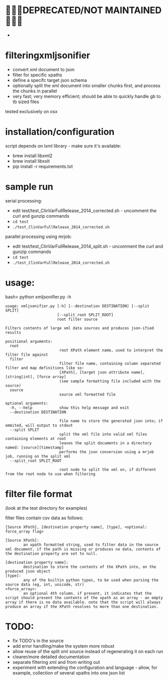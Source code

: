 # 🚨🚨🚨DEPRECATED/NOT MAINTAINED 🚨🚨🚨
-


filteringxmljsonifier
=====================
* convert xml document to json
* filter for specific xpaths
* define a specifc target json schema 
* optionally split the xml document into smaller chunks first, and process the chunks in parallel
* very fast; very memory efficient; should be able to quickly handle gb to tb sized files

tested exclusively on osx

installation/configuration
===========================

script depends on lxml library - make sure it's available:

* brew install libxml2
* brew install libxslt
* pip install -r requirements.txt 

sample run
===========
serial processing:
* edit test/test_ClinVarFullRelease_2014_corrected.sh - uncomment the curl and gunzip commands
* `cd test`
* `./test_ClinVarFullRelease_2014_corrected.sh`

parallel processing using mrjob:
* edit test/test_ClinVarFullRelease_2014_split.sh - uncomment the curl and gunzip commands
* `cd test`
* `./test_ClinVarFullRelease_2014_corrected.sh`

usage:
======
bash> python xmljsonifier.py -h
```
usage: xmljsonifier.py [-h] [--destination DESTINATION] [--split SPLIT]
                       [--split_root SPLIT_ROOT]
                       root filter source

Filters contents of large xml data sources and produces json-ified results

positional arguments:
  root                  
                        root XPath element name, used to interpret the filter file against
  filter                
                        filter file name, containing column separated filter and map definitions like so:
                        [XPath], [target json attribute name], [string|int], [force array]
                        (see sample formatting file included with the source)
  source                
                        source xml formatted file

optional arguments:
  -h, --help            show this help message and exit
  --destination DESTINATION
                        
                        file name to store the generated json into; if ommited, will output to stdout
  --split SPLIT         
                        split the xml file into valid xml files containing elements at root
                        leaves the split documents in a directory named: [source][timestamp]
                        performs the json conversion using a mrjob job, running on the split xml
  --split_root SPLIT_ROOT
                        
                        root node to split the xml on, if different from the root node to use when filtering 
```

filter file format
===================
  (look at the test directory for examples)
  
  filter files contain csv data as follows:

  `[Source XPath], [destination property name], [type], <optional: force_array flag>`
  
  ```
  [Source XPath]: 
          an xpath formatted string, used to filter data in the source xml document. if the path is missing or produces no data, contents of the destination property are set to null.

  [destination property name]:
          destination to store the contents of the XPath into, on the produced json object
  [type]:
          any of the builtin python types, to be used when parsing the source data (eg, int, unicode, str)
  <force_array>:
          an optional 4th column. if present, it indicates that the script should present the contents of the xpath as an array - an empty array if there is no data available. note that the script will always produce an array if the XPath resolves to more than one destination.
  ```
TODO:
=====
* fix TODO's in the source
* add error handling/make the system more robust
* allow reuse of the split xml source instead of regenerating it on each run
* clearer/more detailed documentation
* separate filtering xml and from writing out
* experiment with extending the configuration and language - allow, for example, collection of several xpaths into one json list
